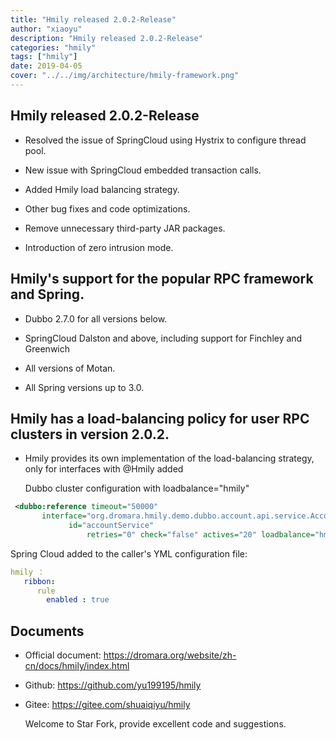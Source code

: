 ```yaml
---
title: "Hmily released 2.0.2-Release"
author: "xiaoyu"
description: "Hmily released 2.0.2-Release"
categories: "hmily"
tags: ["hmily"]
date: 2019-04-05
cover: "../../img/architecture/hmily-framework.png"
---
```


## Hmily released 2.0.2-Release
* Resolved the issue of SpringCloud using Hystrix to configure thread pool.
* New issue with SpringCloud embedded transaction calls.

* Added Hmily load balancing strategy.

* Other bug fixes and code optimizations.

* Remove unnecessary third-party JAR packages.

* Introduction of zero intrusion mode.

## Hmily's support for the popular RPC framework and Spring.

* Dubbo 2.7.0 for all versions below.
* SpringCloud Dalston and above, including support for Finchley and Greenwich

* All versions of Motan.

* All Spring versions up to 3.0.

## Hmily has a load-balancing policy for user RPC clusters in version 2.0.2.

 * Hmily provides its own implementation of the load-balancing strategy, only for interfaces with @Hmily added

   Dubbo cluster configuration with loadbalance="hmily"

```xml
 <dubbo:reference timeout="50000" 
       interface="org.dromara.hmily.demo.dubbo.account.api.service.AccountService"          
             id="accountService"
                 retries="0" check="false" actives="20" loadbalance="hmily"/>
```

Spring Cloud added to the caller's YML configuration file:

```yml
hmily ：
   ribbon:
      rule
        enabled : true
```
## Documents

* Official document: https://dromara.org/website/zh-cn/docs/hmily/index.html

* Github: https://github.com/yu199195/hmily

* Gitee:  https://gitee.com/shuaiqiyu/hmily

  Welcome to Star Fork, provide excellent code and suggestions.